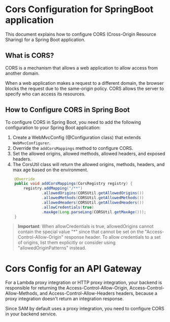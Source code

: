 # Cors Configuration for SpringBoot application

This document explains how to configure CORS (Cross-Origin Resource Sharing) for a Spring Boot application.

## What is CORS?

CORS is a mechanism that allows a web application to allow access from another domain.

When a web application makes a request to a different domain, the browser blocks the request due to the same-origin policy. CORS allows the server to specify who can access its resources.

## How to Configure CORS in Spring Boot

To configure CORS in Spring Boot, you need to add the following configuration to your Spring Boot application:

1. Create a WebMvcConfig (@Configuration class) that extends `WebMvcConfigurer`. 
2. Override the `addCorsMappings` method to configure CORS.
3. Set the allowed origins, allowed methods, allowed headers, and exposed headers.
4. The CorsUtil class will return the allowed origins, methods, headers, and max age based on the environment.


```java
    @Override
    public void addCorsMappings(CorsRegistry registry) {
        registry.addMapping("/**")
                .allowedOrigins(CORSUtil.getAllowedOrigins())
                .allowedMethods(CORSUtil.getAllowedMethods())
                .allowedHeaders(CORSUtil.getAllowedHeaders())
                .allowCredentials(true)
                .maxAge(Long.parseLong(CORSUtil.getMaxAge()));
    }
```

> **Important**: When allowCredentials is true, allowedOrigins cannot contain the special value "*" since that cannot be set on the "Access-Control-Allow-Origin" response header. To allow credentials to a set of origins, list them explicitly or consider using "allowedOriginPatterns" instead.


# Cors Config for an API Gateway

For a Lambda proxy integration or HTTP proxy integration, your backend is responsible for returning the Access-Control-Allow-Origin, Access-Control-Allow-Methods, and Access-Control-Allow-Headers headers, 
because a proxy integration doesn't return an integration response.

Since SAM by default uses a proxy integration, you need to configure CORS in your backend service.

